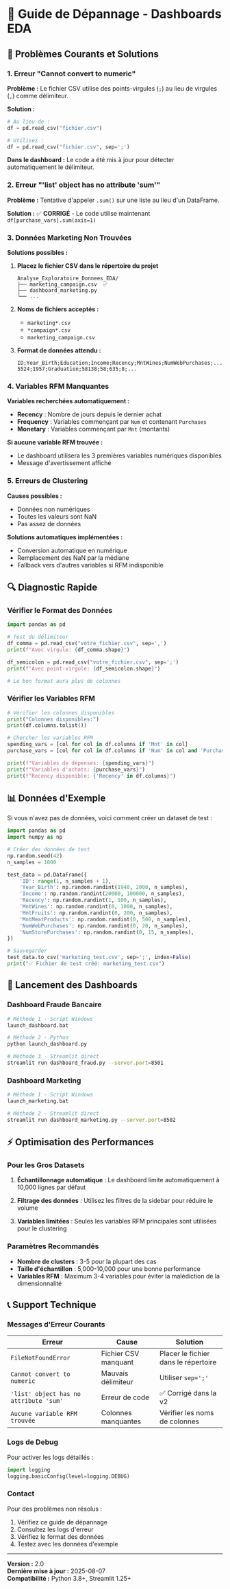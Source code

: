 # 🔧 Guide de Dépannage - Dashboards EDA

## 🚨 Problèmes Courants et Solutions

### 1. Erreur "Cannot convert to numeric" 

**Problème :** Le fichier CSV utilise des points-virgules (`;`) au lieu de virgules (`,`) comme délimiteur.

**Solution :**
```python
# Au lieu de :
df = pd.read_csv("fichier.csv")

# Utilisez :
df = pd.read_csv("fichier.csv", sep=';')
```

**Dans le dashboard :** Le code a été mis à jour pour détecter automatiquement le délimiteur.

### 2. Erreur "'list' object has no attribute 'sum'"

**Problème :** Tentative d'appeler `.sum()` sur une liste au lieu d'un DataFrame.

**Solution :** ✅ **CORRIGÉ** - Le code utilise maintenant `df[purchase_vars].sum(axis=1)`

### 3. Données Marketing Non Trouvées

**Solutions possibles :**

1. **Placez le fichier CSV dans le répertoire du projet**
   ```
   Analyse_Exploratoire_Donnees_EDA/
   ├── marketing_campaign.csv  ✅
   ├── dashboard_marketing.py
   └── ...
   ```

2. **Noms de fichiers acceptés :**
   - `marketing*.csv`
   - `*campaign*.csv`
   - `marketing_campaign.csv`

3. **Format de données attendu :**
   ```csv
   ID;Year_Birth;Education;Income;Recency;MntWines;NumWebPurchases;...
   5524;1957;Graduation;58138;58;635;8;...
   ```

### 4. Variables RFM Manquantes

**Variables recherchées automatiquement :**
- **Recency** : Nombre de jours depuis le dernier achat
- **Frequency** : Variables commençant par `Num` et contenant `Purchases`
- **Monetary** : Variables commençant par `Mnt` (montants)

**Si aucune variable RFM trouvée :**
- Le dashboard utilisera les 3 premières variables numériques disponibles
- Message d'avertissement affiché

### 5. Erreurs de Clustering

**Causes possibles :**
- Données non numériques
- Toutes les valeurs sont NaN
- Pas assez de données

**Solutions automatiques implémentées :**
- Conversion automatique en numérique
- Remplacement des NaN par la médiane
- Fallback vers d'autres variables si RFM indisponible

## 🔍 Diagnostic Rapide

### Vérifier le Format des Données

```python
import pandas as pd

# Test du délimiteur
df_comma = pd.read_csv("votre_fichier.csv", sep=',')
print(f"Avec virgule: {df_comma.shape}")

df_semicolon = pd.read_csv("votre_fichier.csv", sep=';')
print(f"Avec point-virgule: {df_semicolon.shape}")

# Le bon format aura plus de colonnes
```

### Vérifier les Variables RFM

```python
# Vérifier les colonnes disponibles
print("Colonnes disponibles:")
print(df.columns.tolist())

# Chercher les variables RFM
spending_vars = [col for col in df.columns if 'Mnt' in col]
purchase_vars = [col for col in df.columns if 'Num' in col and 'Purchases' in col]

print(f"Variables de dépenses: {spending_vars}")
print(f"Variables d'achats: {purchase_vars}")
print(f"Recency disponible: {'Recency' in df.columns}")
```

## 📊 Données d'Exemple

Si vous n'avez pas de données, voici comment créer un dataset de test :

```python
import pandas as pd
import numpy as np

# Créer des données de test
np.random.seed(42)
n_samples = 1000

test_data = pd.DataFrame({
    'ID': range(1, n_samples + 1),
    'Year_Birth': np.random.randint(1940, 2000, n_samples),
    'Income': np.random.randint(20000, 100000, n_samples),
    'Recency': np.random.randint(1, 100, n_samples),
    'MntWines': np.random.randint(0, 1000, n_samples),
    'MntFruits': np.random.randint(0, 200, n_samples),
    'MntMeatProducts': np.random.randint(0, 500, n_samples),
    'NumWebPurchases': np.random.randint(0, 20, n_samples),
    'NumStorePurchases': np.random.randint(0, 15, n_samples),
})

# Sauvegarder
test_data.to_csv('marketing_test.csv', sep=';', index=False)
print("✅ Fichier de test créé: marketing_test.csv")
```

## 🚀 Lancement des Dashboards

### Dashboard Fraude Bancaire
```bash
# Méthode 1 - Script Windows
launch_dashboard.bat

# Méthode 2 - Python
python launch_dashboard.py

# Méthode 3 - Streamlit direct
streamlit run dashboard_fraud.py --server.port=8501
```

### Dashboard Marketing
```bash
# Méthode 1 - Script Windows  
launch_marketing.bat

# Méthode 2 - Streamlit direct
streamlit run dashboard_marketing.py --server.port=8502
```

## ⚡ Optimisation des Performances

### Pour les Gros Datasets

1. **Échantillonnage automatique** : Le dashboard limite automatiquement à 10,000 lignes par défaut

2. **Filtrage des données** : Utilisez les filtres de la sidebar pour réduire le volume

3. **Variables limitées** : Seules les variables RFM principales sont utilisées pour le clustering

### Paramètres Recommandés

- **Nombre de clusters** : 3-5 pour la plupart des cas
- **Taille d'échantillon** : 5,000-10,000 pour une bonne performance
- **Variables RFM** : Maximum 3-4 variables pour éviter la malédiction de la dimensionnalité

## 📞 Support Technique

### Messages d'Erreur Courants

| Erreur | Cause | Solution |
|--------|--------|----------|
| `FileNotFoundError` | Fichier CSV manquant | Placer le fichier dans le répertoire |
| `Cannot convert to numeric` | Mauvais délimiteur | Utiliser `sep=';'` |
| `'list' object has no attribute 'sum'` | Erreur de code | ✅ Corrigé dans la v2 |
| `Aucune variable RFM trouvée` | Colonnes manquantes | Vérifier les noms de colonnes |

### Logs de Debug

Pour activer les logs détaillés :

```python
import logging
logging.basicConfig(level=logging.DEBUG)
```

### Contact

Pour des problèmes non résolus :
1. Vérifiez ce guide de dépannage
2. Consultez les logs d'erreur
3. Vérifiez le format des données
4. Testez avec les données d'exemple

---

**Version :** 2.0  
**Dernière mise à jour :** 2025-08-07  
**Compatibilité :** Python 3.8+, Streamlit 1.25+
